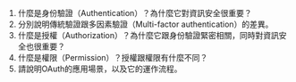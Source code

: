 

1. 什麼是身份驗證（Authentication）？為什麼它對資訊安全很重要？ 
2. 分別說明傳統驗證跟多因素驗證（Multi-factor authentication）的差異。 
3. 什麼是授權（Authorization）？為什麼它跟身份驗證緊密相關，同時對資訊安全也很重要？ 
4. 什麼是權限（Permission）？授權跟權限有什麼不同？ 
5. 請說明OAuth的應用場景，以及它的運作流程。